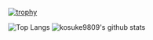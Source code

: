 
<!-- ![Kosuke9809's GitHub stats](https://github-readme-stats.vercel.app/api?username=kosuke9809&show_icons=true&theme=radical) -->
[![trophy](https://github-profile-trophy.vercel.app/?username=kosuke9809&theme=radical)](https://github.com/kosuke9809/github-profile-trophy)


<!---
kosuke9809/kosuke9809 is a ✨ special ✨ repository because its `README.md` (this file) appears on your GitHub profile.
You can click the Preview link to take a look at your changes.
--->

![Top Langs](https://github-readme-stats.vercel.app/api/top-langs/?username=kosuke9809&hide=html)
![kosuke9809's github stats](https://github-readme-stats.vercel.app/api?username=kosuke9809&show_icons=true&count_private=true&line_height=40)
